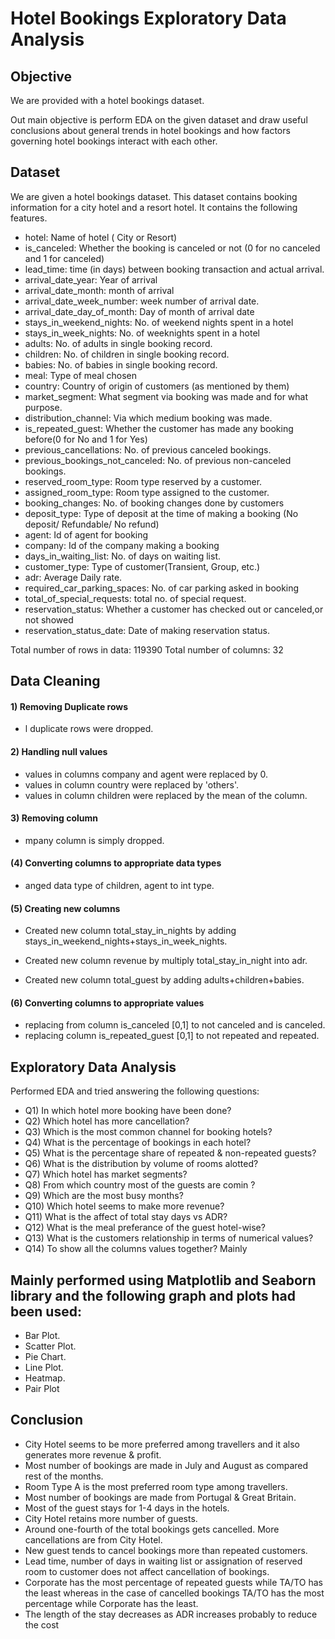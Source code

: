 # Hotel Bookings Exploratory Data Analysis
## Objective
We are provided with a hotel bookings dataset.

Out main objective is perform EDA on the given dataset and draw useful conclusions about general trends in hotel bookings and how factors governing hotel bookings interact with each other.
## Dataset
We are given a hotel bookings dataset. This dataset contains booking information for a city hotel and a resort hotel. It contains the following features.
- hotel: Name of hotel ( City or Resort)
- is_canceled: Whether the booking is canceled or not (0 for no canceled and 1 for canceled)
- lead_time: time (in days) between booking transaction and actual arrival.
- arrival_date_year: Year of arrival
- arrival_date_month: month of arrival
- arrival_date_week_number: week number of arrival date.
- arrival_date_day_of_month: Day of month of arrival date
- stays_in_weekend_nights: No. of weekend nights spent in a hotel
- stays_in_week_nights: No. of weeknights spent in a hotel
- adults: No. of adults in single booking record.
- children: No. of children in single booking record.
- babies: No. of babies in single booking record. 
- meal: Type of meal chosen 
- country: Country of origin of customers (as mentioned by them)
- market_segment: What segment via booking was made and for what purpose.
- distribution_channel: Via which medium booking was made.
- is_repeated_guest: Whether the customer has made any booking before(0 for No and 1 for 
                     Yes)
- previous_cancellations: No. of previous canceled bookings.
- previous_bookings_not_canceled: No. of previous non-canceled bookings.
- reserved_room_type: Room type reserved by a customer.
- assigned_room_type: Room type assigned to the customer.
- booking_changes: No. of booking changes done by customers
- deposit_type: Type of deposit at the time of making a booking (No deposit/ Refundable/ No refund)
- agent: Id of agent for booking
- company: Id of the company making a booking
- days_in_waiting_list: No. of days on waiting list.
- customer_type: Type of customer(Transient, Group, etc.)
- adr: Average Daily rate.
- required_car_parking_spaces: No. of car parking asked in booking
- total_of_special_requests: total no. of special request.
- reservation_status: Whether a customer has checked out or canceled,or not showed 
- reservation_status_date: Date of making reservation status.

Total number of rows in data: 119390
Total number of columns: 32
## Data Cleaning 
#### 1) Removing Duplicate rows
* l duplicate rows were dropped.
#### 2) Handling null values
* values in columns company and agent were replaced by 0.
* values in column country were replaced by 'others'.
* values in column children were replaced by the mean of the column.
#### 3) Removing column
* mpany column is simply dropped.
#### (4) Converting columns to appropriate data types
* anged data type of children, agent to int type.
#### (5) Creating new columns
- Created new column total_stay_in_nights by adding stays_in_weekend_nights+stays_in_week_nights.
* Created new column revenue by multiply total_stay_in_night into adr.
+ Created new column total_guest by adding adults+children+babies.
#### (6) Converting columns to appropriate values
* replacing from column is_canceled [0,1] to not canceled and is canceled.
* replacing column is_repeated_guest [0,1] to not repeated and repeated.
## Exploratory Data Analysis
Performed EDA and tried answering the following questions:

*  Q1) In which hotel more booking have been done?
*  Q2) Which hotel has more cancellation?
*  Q3) Which is the most common channel for booking hotels?
*  Q4) What is the  percentage of bookings in each hotel?
*  Q5) What is the percentage share of repeated & non-repeated guests?
*  Q6) What is the distribution by volume of rooms alotted?
*  Q7) Which hotel has market segments?
*  Q8) From which country most of the guests are comin ?
*  Q9) Which are the most busy months?
*  Q10) Which hotel seems to make more revenue?
*  Q11) What is the affect of total stay days vs ADR?
*  Q12) What is the meal preferance of the guest hotel-wise?
*  Q13) What is the customers relationship in terms of numerical values?
*  Q14) To show all the columns values together?  Mainly

## Mainly performed using Matplotlib and Seaborn library and the following graph and plots had been used:
* Bar Plot.
* Scatter Plot.
* Pie Chart.
* Line Plot.
* Heatmap.
* Pair Plot

## Conclusion
* City Hotel seems to be more preferred among travellers and it also generates more revenue & profit.
* Most number of bookings are made in July and August as compared rest of the months.
* Room Type A is the most preferred room type among travellers.
* Most number of bookings are made from Portugal & Great Britain.
* Most of the guest stays for 1-4 days in the hotels.
* City Hotel retains more number of guests.
* Around one-fourth of the total bookings gets cancelled. More cancellations are from City Hotel.
* New guest tends to cancel bookings more than repeated customers.
* Lead time, number of days in waiting list or assignation of reserved room to customer does not affect cancellation of bookings.
* Corporate has the most percentage of repeated guests while TA/TO has the least whereas in the case of cancelled bookings TA/TO has the most percentage while Corporate has the least.
* The length of the stay decreases as ADR increases probably to reduce the cost

 

